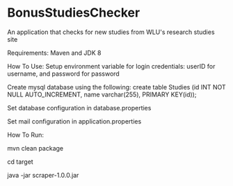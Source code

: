 # BonusStudiesChecker
An application that checks for new studies from WLU's research studies site

Requirements:
Maven and JDK 8


How To Use:
Setup environment variable for login credentials: userID for username, and password for password

Create mysql database using the following:
create table Studies (id INT NOT NULL AUTO_INCREMENT, 
                      name varchar(255), 
                      PRIMARY KEY(id));
                      
Set database configuration in database.properties

Set mail configuration in application.properties


How To Run:

mvn clean package

cd target

java -jar scraper-1.0.0.jar
